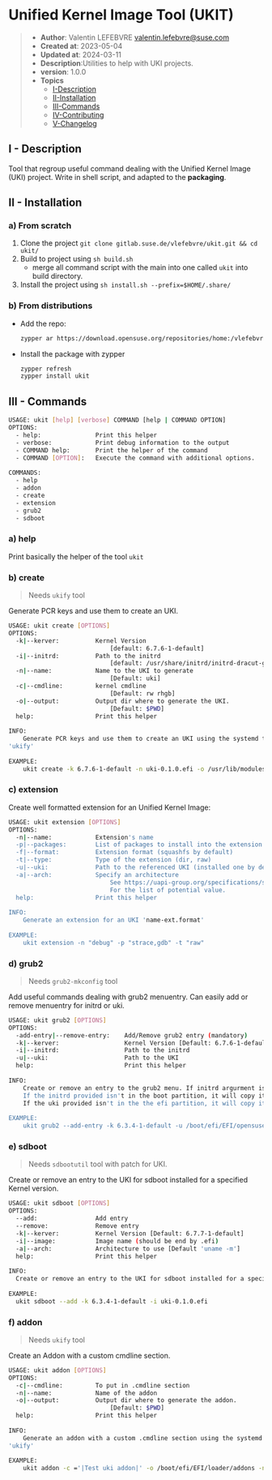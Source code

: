 # Unified Kernel Image Tool (UKIT)

> * **Author**: Valentin LEFEBVRE <valentin.lefebvre@suse.com>
> * **Created at**: 2023-05-04
> * **Updated at**: 2024-03-11
> * **Description**:Utilities to help with UKI projects.
> * **version**: 1.0.0
> * **Topics**
>   * [I-Description](#i---description)
>   * [II-Installation](#ii---installation)
>   * [III-Commands](#iii---commands)
>   * [IV-Contributing](./CONTRIBUTING.md)
>   * [V-Changelog](./CHANGELOG.md)

## I - Description

Tool that regroup useful command dealing with the Unified Kernel Image (UKI)
project. Write in shell script, and adapted to the **packaging**.

## II - Installation

### a) From scratch

1. Clone the project `git clone gitlab.suse.de/vlefebvre/ukit.git && cd ukit/`
2. Build to project using `sh build.sh`
    * merge all command script with the main into one called `ukit` into build
    directory.
3. Install the project using `sh install.sh --prefix=$HOME/.share/`

### b) From distributions

* Add the repo:

    ```bash
    zypper ar https://download.opensuse.org/repositories/home:/vlefebvre:/unified/standard/home:vlefebvre:unified.repo
    ```

* Install the package with zypper

    ```bash
    zypper refresh
    zypper install ukit
    ```

## III - Commands

```bash
USAGE: ukit [help] [verbose] COMMAND [help | COMMAND OPTION]
OPTIONS:
  - help:               Print this helper
  - verbose:            Print debug information to the output
  - COMMAND help:       Print the helper of the command
  - COMMAND [OPTION]:   Execute the command with additional options.
 
COMMANDS:
  - help
  - addon
  - create
  - extension
  - grub2
  - sdboot
```

### a) help

Print basically the helper of the tool `ukit`

### b) create

> Needs `ukify` tool

Generate PCR keys and use them to create an UKI.

```bash
USAGE: ukit create [OPTIONS]
OPTIONS:
  -k|--kerver:          Kernel Version 
                            [default: 6.7.6-1-default]
  -i|--initrd:          Path to the initrd
                            [default: /usr/share/initrd/initrd-dracut-generic-kerver.unsigned]
  -n|--name:            Name to the UKI to generate 
                            [Default: uki]
  -c|--cmdline:         kernel cmdline 
                            [Default: rw rhgb]
  -o|--output:          Output dir where to generate the UKI.
                            [Default: $PWD]
  help:                 Print this helper
 
INFO:
    Generate PCR keys and use them to create an UKI using the systemd tool
'ukify'
 
EXAMPLE:
    ukit create -k 6.7.6-1-default -n uki-0.1.0.efi -o /usr/lib/modules/6.7.6-1-default/
```

### c) extension

Create well formatted extension for an Unified Kernel Image:

```bash
USAGE: ukit extension [OPTIONS]
OPTIONS:
  -n|--name:            Extension's name
  -p|--packages:        List of packages to install into the extension
  -f|--format:          Extension format (squashfs by default)
  -t|--type:            Type of the extension (dir, raw)
  -u|--uki:             Path to the referenced UKI (installed one by default)
  -a|--arch:            Specify an architecture
                            See https://uapi-group.org/specifications/specs/extension_image
                            For the list of potential value.
  help:                 Print this helper
 
INFO:
    Generate an extension for an UKI 'name-ext.format'
 
EXAMPLE:
    ukit extension -n "debug" -p "strace,gdb" -t "raw"
```

### d) grub2

> Needs `grub2-mkconfig` tool

Add useful commands dealing with grub2 menuentry. Can easily add or remove
menuentry for initrd or uki.

```bash
USAGE: ukit grub2 [OPTIONS]
OPTIONS:
  -add-entry|--remove-entry:    Add/Remove grub2 entry (mandatory)
  -k|--kerver:                  Kernel Version [Default: 6.7.6-1-default]
  -i|--initrd:                  Path to the initrd
  -u|--uki:                     Path to the UKI
  help:                         Print this helper
 
INFO:
    Create or remove an entry to the grub2 menu. If initrd argurment is provided, uki shouldn't, and vice versa.
    If the initrd provided isn't in the boot partition, it will copy it in /boot
    If the uki provided isn't in the the efi partition, it will copy it in /boot/efi/EFI/opensuse
 
EXAMPLE:
    ukit grub2 --add-entry -k 6.3.4-1-default -u /boot/efi/EFI/opensuse/uki.efi
```

### e) sdboot

> Needs `sdbootutil` tool with patch for UKI.

Create or remove an entry to the UKI for sdboot installed for a specified Kernel
version.

```bash
USAGE: ukit sdboot [OPTIONS]
OPTIONS:
  --add:                Add entry
  --remove:             Remove entry
  -k|--kerver:          Kernel Version [Default: 6.7.7-1-default]
  -i|--image:           Image name (should be end by .efi)
  -a|--arch:            Architecture to use [Default 'uname -m']
  help:                 Print this helper
 
INFO:
  Create or remove an entry to the UKI for sdboot installed for a specified Kernel version. It will search binary from '/usr/lib/modules/$ker_ver/$image'.
 
EXAMPLE:
  ukit sdboot --add -k 6.3.4-1-default -i uki-0.1.0.efi

```

### f) addon

> Needs `ukify` tool

Create an Addon with a custom cmdline section.

```bash
USAGE: ukit addon [OPTIONS]
OPTIONS:
  -c|--cmdline:         To put in .cmdline section
  -n|--name:            Name of the addon
  -o|--output:          Output dir where to generate the addon.
                            [Default: $PWD]
  help:                 Print this helper
 
INFO:
    Generate an addon with a custom .cmdline section using the systemd tool
'ukify'
 
EXAMPLE:
    ukit addon -c ='|Test uki addon|' -o /boot/efi/EFI/loader/addons -n test
```
